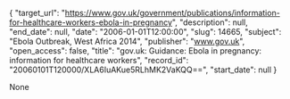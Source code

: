 {
  "target_url": "https://www.gov.uk/government/publications/information-for-healthcare-workers-ebola-in-pregnancy", 
  "description": null, 
  "end_date": null, 
  "date": "2006-01-01T12:00:00", 
  "slug": 14665, 
  "subject": "Ebola Outbreak, West Africa 2014", 
  "publisher": "www.gov.uk", 
  "open_access": false, 
  "title": "gov.uk: Guidance: Ebola in pregnancy: information for healthcare workers", 
  "record_id": "20060101T120000/XLA6IuAKue5RLhMK2VaKQQ==", 
  "start_date": null
}

None